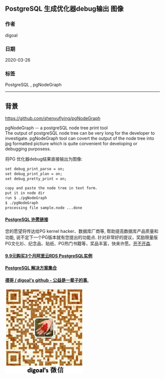 ## PostgreSQL 生成优化器debug输出 图像    
                                    
### 作者                                     
digoal                                    
                                    
### 日期                                                                
2020-03-26                                     
                                    
### 标签                                                                      
PostgreSQL , pgNodeGraph     
                                    
----                                     
                                    
## 背景               
https://github.com/shenyuflying/pgNodeGraph  
  
pgNodeGraph -- a postgreSQL node tree print tool  
The output of postgreSQL node tree can be very long for the developer to investigate. pgNodeGraph tool can covert the output of the node tree into jpg formatted pictiure which is quite convenient for developing or debugging purposess.  
  
将PG 优化器debug结果直接输出为图像:  
  
```  
set debug_print_parse = on;  
set debug_print_plan = on;  
set debug_pretty_print = on;  
```  
  
```  
copy and paste the node tree in text form.  
put it in node dir  
run $ ./pgNodeGraph  
$ ./pgNodeGraph   
processing file sample.node ...done  
```  
    
  
  
  
  
  
  
  
  
  
  
  
  
  
  
  
  
  
  
  
  
  
  
  
  
  
  
  
  
  
  
  
  
  
  
  
  
  
  
  
  
  
  
  
  
  
  
  
  
  
  
  
  
  
#### [PostgreSQL 许愿链接](https://github.com/digoal/blog/issues/76 "269ac3d1c492e938c0191101c7238216")
您的愿望将传达给PG kernel hacker、数据库厂商等, 帮助提高数据库产品质量和功能, 说不定下一个PG版本就有您提出的功能点. 针对非常好的提议，奖励限量版PG文化衫、纪念品、贴纸、PG热门书籍等，奖品丰富，快来许愿。[开不开森](https://github.com/digoal/blog/issues/76 "269ac3d1c492e938c0191101c7238216").  
  
  
#### [9.9元购买3个月阿里云RDS PostgreSQL实例](https://www.aliyun.com/database/postgresqlactivity "57258f76c37864c6e6d23383d05714ea")
  
  
#### [PostgreSQL 解决方案集合](https://yq.aliyun.com/topic/118 "40cff096e9ed7122c512b35d8561d9c8")
  
  
#### [德哥 / digoal's github - 公益是一辈子的事.](https://github.com/digoal/blog/blob/master/README.md "22709685feb7cab07d30f30387f0a9ae")
  
  
![digoal's wechat](../pic/digoal_weixin.jpg "f7ad92eeba24523fd47a6e1a0e691b59")
  
